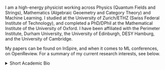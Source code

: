 # 

I am a high-energy physicist working across Physics (Quantum Fields and Strings), Mathematics (Algebraic Geoemetry and Category Theory) and Machine Learning. I studied at the University of Zurich/ETHZ (Swiss Federal Institute of Technology), and completed a PhD/DPhil at the Mathematical Institute of the University of Oxford. I have been affiliated with the Perimeter Institute, Durham University, the University of Edinburgh, DESY Hamburg, and the University of Cambridge.

My papers can be found on InSpire, and when it comes to ML conferences, on OpenReview. For a summary of my current research interests, see below.

</details>

<details>
<summary>Short Academic Bio</summary>


<details>
<summary>Physics Research</summary>

I have pioneered several research directions:

- The relationship between supersymmetry localisation formulas in 3d SUSY gauge theories, the geometry of vortex moduli spaces, and the enumerative geometry of quasi-map spaces
- 
- Higher represenation theory


</details>

<details>
<summary>Industry Connections</summary>


</details>
